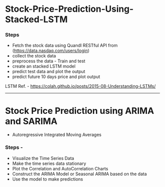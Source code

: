 # Stock-Price-Prediction-Using-Stacked-LSTM

### Steps
- Fetch the stock data using Quandl RESTful API from (https://data.nasdaq.com/users/login)
- collect the stock data
- preprocess the data - Train and test
- create an stacked LSTM model
- predict test data and plot the output
- predict future 10 days price and plot output

LSTM Ref. - https://colah.github.io/posts/2015-08-Understanding-LSTMs/

<hr>

# Stock Price Prediction using ARIMA and SARIMA
- Autoregressive Integrated Moving Averages

### Steps -
- Visualize the Time Series Data
- Make the time series data stationary
- Plot the Correlation and AutoCorrelation Charts
- Construct the ARIMA Model or Seasonal ARIMA based on the data
- Use the model to make predictions
